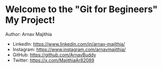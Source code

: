 # Welcome to the "Git for Begineers" My Project!

Author: Arnav Majithia
- LinkedIn: https://www.linkedin.com/in/arnav-majithia/
- Instagram: https://www.instagram.com/arnavmajithia/
- GitHub: https://github.com/ArnavBuddy
- Twitter: https://x.com/MajithiaAr82089
